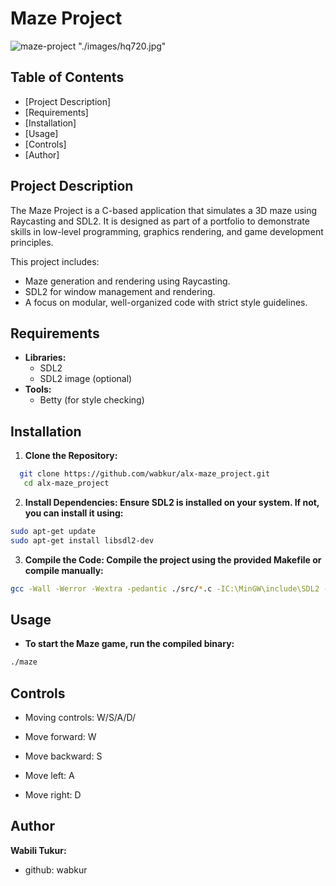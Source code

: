 # Maze Project

![maze-project](https://github.com/Princecodes4115/Maze_Project/assets/101392395/78b99351-e499-44c2-a42c-7e795e2ed82d)
"./images/hq720.jpg"

## Table of Contents
- [Project Description]
- [Requirements]
- [Installation]
- [Usage]
- [Controls]
- [Author]

## Project Description
The Maze Project is a C-based application that simulates a 3D maze using Raycasting and SDL2. It is designed as part of a portfolio to demonstrate skills in low-level programming, graphics rendering, and game development principles.

This project includes:
- Maze generation and rendering using Raycasting.
- SDL2 for window management and rendering.
- A focus on modular, well-organized code with strict style guidelines.

## Requirements
- **Libraries:**
  - SDL2
  - SDL2 image (optional)
- **Tools:**
  - Betty (for style checking)

## Installation
1. **Clone the Repository:**
``` sh
  git clone https://github.com/wabkur/alx-maze_project.git
   cd alx-maze_project
```
2. **Install Dependencies: Ensure SDL2 is installed on your system. If not, you can install it using:**
```sh
sudo apt-get update
sudo apt-get install libsdl2-dev
```
3. **Compile the Code: Compile the project using the provided Makefile or compile manually:**
``` sh
gcc -Wall -Werror -Wextra -pedantic ./src/*.c -IC:\MinGW\include\SDL2 -LC:\MinGW\lib -lmingw32 -lSDL2main -lSDL2 -lm -o maze
```

## Usage
- **To start the Maze game, run the compiled binary:**
``` sh
./maze
```

## Controls
- Moving controls: W/S/A/D/

- Move forward: W
- Move backward: S
- Move left: A
- Move right: D

## Author
   **Wabili Tukur:**
  - github: wabkur